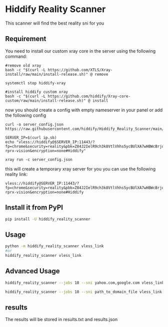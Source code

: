 
# Hiddify Reality Scanner

This scanner will find the best reality sni for you

## Requirement

You need to install our custom xray core in the server using the following command:
```
#remove old xray
bash -c "$(curl -L https://github.com/XTLS/Xray-install/raw/main/install-release.sh)" @ remove

systemctl stop hiddify-xray

#install hiddify custom xray
bash -c "$(curl -L https://github.com/hiddify/Xray-core-custom/raw/main/install-release.sh)" @ install
```

now you should create a config with empty nameserver in your panel or add the following config 
```
curl -o server_config.json https://raw.githubusercontent.com/hiddify/Hiddify_Reality_Scanner/main/server_config.json

SERVER_IP=$(curl ip.sb)
echo "vless://hiddify@$SERVER_IP:11443/?fp=chrome&security=reality&pbk=Z84J2IelR9ch3k8VtlVhhs5ycBUlXA7wHBWcBrjqnAw&sid=6ba85179e30d4fc2&sni=www.google.com&type=tcp&flow=xtls-rprx-vision&encryption=none#Hiddify"
```

```
xray run -c server_config.json
```
this will create a temporary xray server for you 
you can use the following reality link:

```
vless://hiddify@SERVER_IP:11443/?fp=chrome&security=reality&pbk=Z84J2IelR9ch3k8VtlVhhs5ycBUlXA7wHBWcBrjqnAw&sid=6ba85179e30d4fc2&sni=www.yahoo.com&type=tcp&flow=xtls-rprx-vision&encryption=none#Hiddify
```

## Install it from PyPI

```bash
pip install -U hiddify_reality_scanner
```

## Usage

```bash
python -m hiddify_reality_scanner vless_link
#or
hiddify_reality_scanner vless_link
```
## Advanced Usage
```bash
hiddify_reality_scanner --jobs 10 --sni yahoo.com,google.com vless_link
```


```bash
hiddify_reality_scanner --jobs 10 --sni path_to_domain_file vless_link
```


## results

The results will be stored in results.txt and results.json